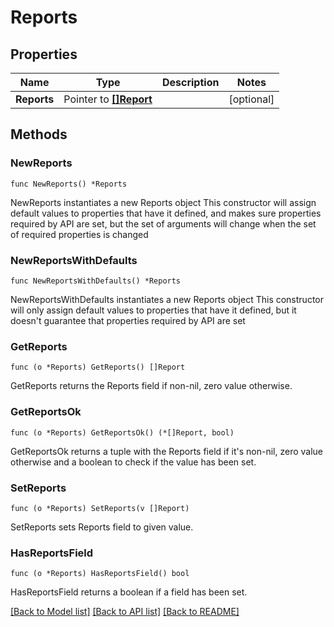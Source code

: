 # Reports

## Properties

Name | Type | Description | Notes
------------ | ------------- | ------------- | -------------
**Reports** | Pointer to [**[]Report**](Report.md) |  | [optional] 

## Methods

### NewReports

`func NewReports() *Reports`

NewReports instantiates a new Reports object
This constructor will assign default values to properties that have it defined,
and makes sure properties required by API are set, but the set of arguments
will change when the set of required properties is changed

### NewReportsWithDefaults

`func NewReportsWithDefaults() *Reports`

NewReportsWithDefaults instantiates a new Reports object
This constructor will only assign default values to properties that have it defined,
but it doesn't guarantee that properties required by API are set

### GetReports

`func (o *Reports) GetReports() []Report`

GetReports returns the Reports field if non-nil, zero value otherwise.

### GetReportsOk

`func (o *Reports) GetReportsOk() (*[]Report, bool)`

GetReportsOk returns a tuple with the Reports field if it's non-nil, zero value otherwise
and a boolean to check if the value has been set.

### SetReports

`func (o *Reports) SetReports(v []Report)`

SetReports sets Reports field to given value.

### HasReportsField

`func (o *Reports) HasReportsField() bool`

HasReportsField returns a boolean if a field has been set.


[[Back to Model list]](../README.md#documentation-for-models) [[Back to API list]](../README.md#documentation-for-api-endpoints) [[Back to README]](../README.md)


